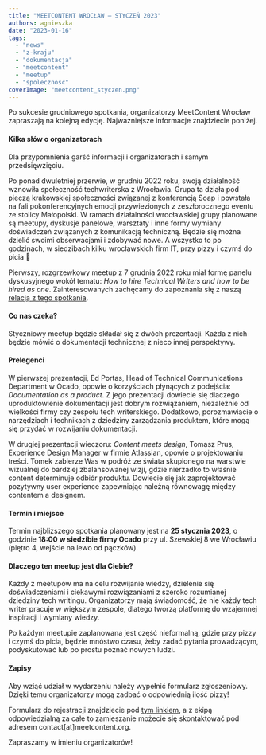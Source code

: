 ```yaml
---
title: "MEETCONTENT WROCŁAW – STYCZEŃ 2023"
authors: agnieszka
date: "2023-01-16"
tags:
  - "news"
  - "z-kraju"
  - "dokumentacja"
  - "meetcontent"
  - "meetup"
  - "spolecznosc"
coverImage: "meetcontent_styczen.png"
---
```


Po sukcesie grudniowego spotkania, organizatorzy MeetContent Wrocław zapraszają
na kolejną edycję. Najważniejsze informacje znajdziecie poniżej.

<!--truncate-->

#### Kilka słów o organizatorach

Dla przypomnienia garść informacji i organizatorach i samym przedsięwzięciu.

Po ponad dwuletniej przerwie, w grudniu 2022 roku, swoją działalność wznowiła
społeczność techwriterska z Wrocławia. Grupa ta działa pod pieczą krakowskiej
społeczności związanej z konferencją Soap i powstała na fali pokonferencyjnych
emocji przywiezionych z zeszłorocznego eventu ze stolicy Małopolski. W ramach
działalności wrocławskiej grupy planowane są meetupy, dyskusje panelowe,
warsztaty i inne formy wymiany doświadczeń związanych z komunikacją techniczną.
Będzie się można dzielić swoimi obserwacjami i zdobywać nowe. A wszystko to po
godzinach, w siedzibach kilku wrocławskich firm IT, przy pizzy i czymś do picia
🙂

Pierwszy, rozgrzewkowy meetup z 7 grudnia 2022 roku miał formę panelu
dyskusyjnego wokół tematu: _How to hire Technical Writers and how to be hired as
one_. Zainteresowanych zachęcamy do zapoznania się z naszą
[relacją z tego spotkania](http://techwriter.pl/meetcontentwro-wraca/).

#### Co nas czeka?

Styczniowy meetup będzie składał się z dwóch prezentacji. Każda z nich będzie
mówić o dokumentacji technicznej z nieco innej perspektywy.

#### Prelegenci

W pierwszej prezentacji, Ed Portas, Head of Technical Communications Department
w Ocado, opowie o korzyściach płynących z podejścia: _Documentation as a
product_. Z jego prezentacji dowiecie się dlaczego uproduktowienie dokumentacji
jest dobrym rozwiązaniem, niezależnie od wielkości firmy czy zespołu tech
writerskiego. Dodatkowo, porozmawiacie o narzędziach i technikach z dziedziny
zarządzania produktem, które mogą się przydać w rozwijaniu dokumentacji.

W drugiej prezentacji wieczoru: _Content meets design_, Tomasz Prus, Experience
Design Manager w firmie Atlassian, opowie o projektowaniu treści. Tomek zabierze
Was w podróż ze świata skupionego na warstwie wizualnej do bardziej
zbalansowanej wizji, gdzie nierzadko to właśnie content determinuje odbiór
produktu. Dowiecie się jak zaprojektować pozytywny user experience zapewniając
należną równowagę między contentem a designem.

#### Termin i miejsce

Termin najbliższego spotkania planowany jest na **25 stycznia 2023**, o godzinie
**18:00** **w siedzibie firmy Ocado** przy ul. Szewskiej 8 we Wrocławiu (piętro
4, wejście na lewo od pączków).

#### Dlaczego ten meetup jest dla Ciebie?

Każdy z meetupów ma na celu rozwijanie wiedzy, dzielenie się doświadczeniami i
ciekawymi rozwiązaniami z szeroko rozumianej dziedziny tech writingu.
Organizatorzy mają świadomość, że nie każdy tech writer pracuje w większym
zespole, dlatego tworzą platformę do wzajemnej inspiracji i wymiany wiedzy.

Po każdym meetupie zaplanowana jest część nieformalną, gdzie przy pizzy i czymś
do picia, będzie mnóstwo czasu, żeby zadać pytania prowadzącym, podyskutować lub
po prostu poznać nowych ludzi.

#### Zapisy

Aby wziąć udział w wydarzeniu należy wypełnić formularz zgłoszeniowy. Dzięki
temu organizatorzy mogą zadbać o odpowiednią ilość pizzy!

Formularz do rejestracji znajdziecie pod
[tym linkiem](https://docs.google.com/forms/d/e/1FAIpQLSdPJy-ilzv8khejOQqz_dg499QIpNKweL-Xf8703WLTNQLCrQ/viewform?usp=sf_link),
a z ekipą odpowiedzialną za całe to zamieszanie możecie się skontaktować pod
adresem contact\[at\]meetcontent.org.

Zapraszamy w imieniu organizatorów!
